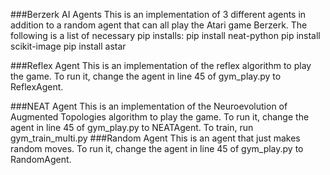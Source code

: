 ###Berzerk AI Agents
This is an implementation of 3 different agents in addition to a random agent that can all play the Atari game Berzerk.
The following is a list of necessary pip installs:
pip install neat-python
pip install scikit-image
pip install astar

###Reflex Agent
This is an implementation of the reflex algorithm to play the game. To run it, change the agent in line 45 of gym_play.py to ReflexAgent.

###NEAT Agent
This is an implementation of the Neuroevolution of Augmented Topologies algorithm to play the game. To run it, change the agent in line 45 of gym_play.py to NEATAgent.
To train, run gym_train_multi.py
###Random Agent
This is an agent that just makes random moves. To run it, change the agent in line 45 of gym_play.py to RandomAgent.